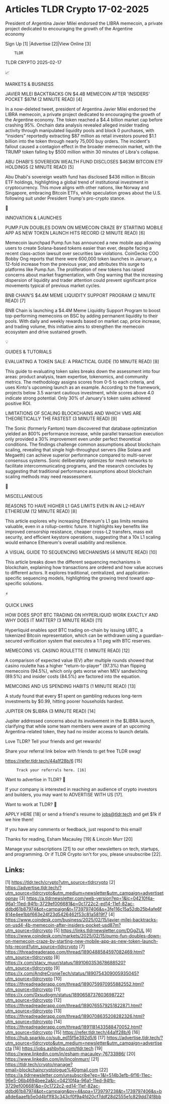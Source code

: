 # Articles TLDR Crypto 17-02-2025

President of Argentina Javier Milei endorsed the LIBRA memecoin, a
private project dedicated to encouraging the growth of the Argentine
economy ‌ ‌ ‌ ‌ ‌ ‌ ‌ ‌ ‌ ‌ ‌ ‌ ‌ ‌ ‌ ‌ ‌ ‌ ‌ ‌ ‌ ‌ ‌ ‌ ‌ ‌  ‌ ‌ ‌ ‌ ‌ ‌ ‌ ‌ ‌ ‌ ‌ ‌ ‌ ‌ ‌ ‌ ‌ ‌ ‌ ‌ ‌ ‌ ‌ ‌ ‌ ‌ 


 Sign Up [1] |Advertise [2]|View Online [3] 

		TLDR 

TLDR CRYPTO 2025-02-17

📈 

MARKETS & BUSINESS

 JAVIER MILEI BACKTRACKS ON $4.4B MEMECOIN AFTER 'INSIDERS' POCKET
$87M (2 MINUTE READ) [4] 

 In a now-deleted tweet, president of Argentina Javier Milei endorsed
the LIBRA memecoin, a private project dedicated to encouraging the
growth of the Argentine economy. The token reached a $4.4 billion
market cap before crashing 95%. Onchain data analysis revealed alleged
insider trading activity through manipulated liquidity pools and block
0 purchases, with “insiders” reportedly extracting $87 million as
retail investors poured $1.1 billion into the token through nearly
75,000 buy orders. The incident's fallout caused a contagion effect in
the broader memecoin market, with the TRUMP token falling by $500
million within 30 minutes of Libra's collapse. 

 ABU DHABI'S SOVEREIGN WEALTH FUND DISCLOSES $463M BITCOIN ETF
HOLDINGS (2 MINUTE READ) [5] 

 Abu Dhabi's sovereign wealth fund has disclosed $436 million in
Bitcoin ETF holdings, highlighting a global trend of institutional
investment in cryptocurrency. This move aligns with other nations,
like Norway and Singapore, embracing Bitcoin ETFs, while speculation
grows about the U.S. following suit under President Trump's pro-crypto
stance. 

🚀 

INNOVATION & LAUNCHES

 PUMP.FUN DOUBLES DOWN ON MEMECOIN CRAZE BY STARTING MOBILE APP AS NEW
TOKEN LAUNCH HITS RECORD (2 MINUTE READ) [6] 

 Memecoin launchpad Pump.fun has announced a new mobile app allowing
users to create Solana-based tokens easier than ever, despite facing a
recent class-action lawsuit over securities law violations. CoinGecko
COO Bobby Ong reports that there were 600,000 token launches in
January, a 12-fold increase from the previous year, and attributes
this surge to platforms like Pump.fun. The proliferation of new tokens
has raised concerns about market fragmentation, with Ong warning that
the increasing dispersion of liquidity and trader attention could
prevent significant price movements typical of previous market cycles.


 BNB CHAIN'S $4.4M MEME LIQUIDITY SUPPORT PROGRAM (2 MINUTE READ) [7] 

 BNB Chain is launching a $4.4M Meme Liquidity Support Program to
boost top-performing memecoins on BSC by adding permanent liquidity to
their pools. With daily and weekly rewards based on market cap, price
increase, and trading volume, this initiative aims to strengthen the
memecoin ecosystem and drive sustained growth. 

💡 

GUIDES & TUTORIALS

 EVALUATING A TOKEN SALE: A PRACTICAL GUIDE (10 MINUTE READ) [8] 

 This guide to evaluating token sales breaks down the assessment into
four areas: product analysis, team expertise, tokenomics, and
community metrics. The methodology assigns scores from 0-5 to each
criteria, and uses Kinto's upcoming launch as an example. According to
the framework, projects below 3.5 warrant cautious investment, while
scores above 4.0 indicate strong potential. Only 30% of January's
token sales achieved positive ROI. 

 LIMITATIONS OF SCALING BLOCKCHAINS AND WHICH VMS ARE THEORETICALLY
THE FASTEST (3 MINUTE READ) [9] 

 The Sonic (formerly Fantom) team discovered that database
optimization yielded an 800% performance increase, while parallel
transaction execution only provided a 30% improvement even under
perfect theoretical conditions. The findings challenge common
assumptions about blockchain scaling, revealing that single
high-throughput servers (like Solana and Megaeth) can achieve superior
performance compared to multi-server consensus systems. Sonic
deliberately optimizes for mesh networks to facilitate
intercommunicating programs, and the research concludes by suggesting
that traditional performance assumptions about blockchain scaling
methods may need reassessment. 

🦄 

MISCELLANEOUS

 REASONS TO HAVE HIGHER L1 GAS LIMITS EVEN IN AN L2-HEAVY ETHEREUM (12
MINUTE READ) [8] 

 This article explores why increasing Ethereum's L1 gas limits remains
valuable, even in a rollup-centric future. It highlights key benefits
like improved censorship resistance, cheaper cross-L2 transfers, mass
exit security, and efficient keystore operations, suggesting that a
10x L1 scaling would enhance Ethereum's overall usability and
resilience. 

 A VISUAL GUIDE TO SEQUENCING MECHANISMS (4 MINUTE READ) [10] 

 This article breaks down the different sequencing mechanisms in
blockchain, explaining how transactions are ordered and how value
accrues to different actors. It explores traditional, centralized, and
application-specific sequencing models, highlighting the growing trend
toward app-specific solutions. 

⚡ 

QUICK LINKS

 HOW DOES SPOT BTC TRADING ON HYPERLIQUID WORK EXACTLY AND WHY DOES IT
MATTER? (3 MINUTE READ) [11] 

 Hyperliquid enables spot BTC trading on-chain by issuing UBTC, a
tokenized Bitcoin representation, which can be withdrawn using a
guardian-secured verification system that executes a 1:1 peg with BTC
reserves. 

 MEMECOINS VS. CASINO ROULETTE (1 MINUTE READ) [12] 

 A comparison of expected value (EV) after multiple rounds showed that
casino roulette has a higher "return-to-player" (97.3%) than flipping
memecoins (94.5%), which only gets worse when MEV sandwiching (89.5%)
and insider costs (84.5%) are factored into the equation. 

 MEMCOINS AND US SPENDING HABITS (1 MINUTE READ) [13] 

 A study found that every $1 spent on gambling reduces long-term
investments by $0.99, hitting poorer households hardest. 

 JUPITER ON $LIBRA (3 MINUTE READ) [14] 

 Jupiter addressed concerns about its involvement in the $LIBRA
launch, clarifying that while some team members were aware of an
upcoming Argentina-related token, they had no insider access to launch
details. 

Love TLDR? Tell your friends and get rewards!

 Share your referral link below with friends to get free TLDR swag! 

 https://refer.tldr.tech/44a1f28b/6 [15] 

		 Track your referrals here. [16] 

Want to advertise in TLDR? 📰

 If your company is interested in reaching an audience of crypto
investors and builders, you may want to ADVERTISE WITH US [17]. 

Want to work at TLDR? 💼

 APPLY HERE [18] or send a friend's resume to jobs@tldr.tech and get
$1k if we hire them! 

 If you have any comments or feedback, just respond to this email! 

Thanks for reading, 
Esham Macauley [19] & Lincoln Murr [20] 

 Manage your subscriptions [21] to our other newsletters on tech,
startups, and programming. Or if TLDR Crypto isn't for you, please
unsubscribe [22]. 

 

Links:
------
[1] https://tldr.tech/crypto?utm_source=tldrcrypto
[2] https://advertise.tldr.tech/?utm_source=tldrcrypto&utm_medium=newsletter&utm_campaign=advertisetopnav
[3] https://a.tldrnewsletter.com/web-version?ep=1&lc=04210f4a-96a1-11ed-94fb-3729ef006681&p=0c1722c2-ed14-11ef-82ac-ddbd61b87974&pt=campaign&t=1739797406&s=3fe116c15a52db25b4afe6f814e4ee1bbf663e24f23d5426462f53c81a5819f7
[4] https://www.coindesk.com/business/2025/02/15/javier-milei-backtracks-on-usd4-4b-memecoin-after-insiders-pocket-usd87m?utm_source=tldrcrypto
[5] https://links.tldrnewsletter.com/DGgZUL
[6] https://www.coindesk.com/markets/2025/02/15/pump-fun-doubles-down-on-memecoin-craze-by-starting-new-mobile-app-as-new-token-launch-hits-record?utm_source=tldrcrypto
[7] https://threadreaderapp.com/thread/1890488584597082469.html?utm_source=tldrcrypto
[8] https://x.com/stacy_muur/status/1891060353678688520?utm_source=tldrcrypto
[9] https://x.com/AndreCronjeTech/status/1890754309005935045?utm_source=tldrcrypto
[10] https://threadreaderapp.com/thread/1890759970955882552.html?utm_source=tldrcrypto
[11] https://x.com/0xsudogm/status/1890658737603698722?utm_source=tldrcrypto
[12] https://threadreaderapp.com/thread/1890765579251822871.html?utm_source=tldrcrypto
[13] https://threadreaderapp.com/thread/1890708635208282326.html?utm_source=tldrcrypto
[14] https://threadreaderapp.com/thread/1891181433588470052.html?utm_source=tldrcrypto
[15] https://refer.tldr.tech/44a1f28b/6
[16] https://hub.sparklp.co/sub_ed15f5e392d5/6
[17] https://advertise.tldr.tech/?utm_source=tldrcrypto&utm_medium=newsletter&utm_campaign=advertisecta
[18] https://jobs.ashbyhq.com/tldr.tech
[19] https://www.linkedin.com/in/esham-macauley-76733986/
[20] https://www.linkedin.com/in/lincolnmurr/
[21] https://tldr.tech/crypto/manage?email=blockchaincryptologue%40gmail.com
[22] https://a.tldrnewsletter.com/unsubscribe?ep=1&l=514b3efb-6f16-11ec-96e5-06b4694bee2a&lc=04210f4a-96a1-11ed-94fb-3729ef006681&p=0c1722c2-ed14-11ef-82ac-ddbd61b87974&pt=campaign&pv=4&spa=1739797238&t=1739797406&s=ba8de6aaefb5e0d4bf1f83c343cf0f9a4fd20cf7ddf28d2555e1c829dd74f8bb
